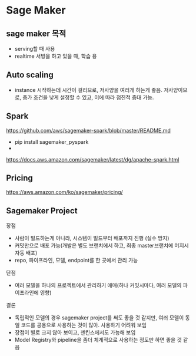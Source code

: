 # Sage Maker

## sage maker 목적
- serving할 때 사용
- realtime 서빙을 하고 있을 때, 학습 용


## Auto scaling
- instance 시작하는데 시간이 걸리므로, 저사양을 여러개 하는게 좋음. 저사양이므로, 증가 조건을 낮게 설정할 수 있고, 이에 따라 점진적 증대 가능.

## Spark
https://github.com/aws/sagemaker-spark/blob/master/README.md
- pip install sagemaker_pyspark
- 
https://docs.aws.amazon.com/sagemaker/latest/dg/apache-spark.html


## Pricing
https://aws.amazon.com/ko/sagemaker/pricing/


## Sagemaker Project
장점
- 사람이 빌드하는게 아니라, 시스템이 빌드부터 배포까지 진행 (실수 방지)
- 커밋만으로 배포 가능(개발은 별도 브랜치에서 하고, 최종 master브랜치에 머지시 자동 배포)
- repo, 파이프라인, 모델, endpoint를 한 곳에서 관리 가능

단점
- 여러 모델을 하나의 프로젝트에서 관리하기 애매(하나 커밋시마다, 여러 모델의 파이프라인에 영향)

결론
- 독립적인 모델의 경우 sagemaker project를 써도 좋을 것 같지만, 여러 모델이 동일 코드를 공용으로 사용하는 것이 많아. 사용하기 어려워 보임
- 장점이 별로 크지 않아 보이고, 젠킨스에서도 가능해 보임
- Model Registry와 pipeline을 좀더 체계적으로 사용하는 정도만 하면 좋을 것 같음

